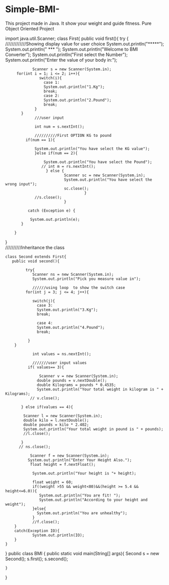 # Simple-BMI-
This project made in Java. It show your weight and guide fitness. Pure Object Oriented Project





  import java.util.Scanner;
  class First{
        public void first(){
            try {
                /////////////Showing display value for user choice
                System.out.println("*****");
                System.out.println(" *** ");
                System.out.println("Welcome to BMI Converter");
                System.out.println("First select the Number");
                System.out.println("Enter the value of your body in:");
                  

                Scanner s = new Scanner(System.in);
         for(int i = 1; i <= 2; i++){
                   switch(i){
                     case 1:
                     System.out.println("1.Kg");
                     break;
                     case 2:
                     System.out.println("2.Pound");
                     break;
                 }
           }
                 ///user input
                 
                 int num = s.nextInt();
                
                 //////////First OPTION KG to pound
             if(num == 1){
                  
                 System.out.println("You have select the KG value");
                 }else if(num == 2){
                   
                     System.out.println("You have select the Pound");
                    // int m = rs.nextInt();
                      } else {
                              Scanner sc = new Scanner(System.in);
                              System.out.println("You have select the wrong input");
                              sc.close();
                                       }
                 //s.close();
                              }   
           
              catch (Exception e) {
               
               System.out.println(e);
           }
          
        }
   }     
   //////////Inheritance the class

    class Second extends First{
       public void second(){
             
             try{
                Scanner ns = new Scanner(System.in);
                System.out.println("Pick you measure value in");

                //////using loop  to show the switch case
             for(int j = 3; j <= 4; j++){
                
                switch(j){
                  case 3:
                  System.out.println("3.Kg");
                  break;

                  case 4:
                  System.out.println("4.Pound");
                  break;
        
              }
        }
             
                int values = ns.nextInt();

                ///////user input values
              if( values== 3){
              
                   Scanner v = new Scanner(System.in);
                  double pounds = v.nextDouble();
                  double Kilograms = pounds * 0.4535;
                  System.out.println("Your total weight in kilogram is " + Kilograms);
               // v.close();
               
           } else if(values == 4){

            Scanner l = new Scanner(System.in);
            double kilo = l.nextDouble();
            double pounds = kilo * 2.402;
            System.out.println("Your total weight in pound is " + pounds);
            //l.close();
             
           }
          // ns.close();

               Scanner f = new Scanner(System.in);
              System.out.println("Enter Your Height Also.");
               float height = f.nextFloat();
              
                System.out.println("Your height is "+ height);

                float weight = 60;
                if((weight >55 && weight<80)&&(height >= 5.4 && height<=6.0)){
                   System.out.println("You are fit! ");
                   System.out.println("According to your height and weight");
                }else{
                  System.out.println("You are unhealthy");
                }
                //f.close();
        }
        catch(Exception IO){
                System.out.println(IO);
        }
    }
}
public class BMI {
    public static void main(String[] args){
       Second s = new Second();
       s.first();
       s.second();
       
    }
}

